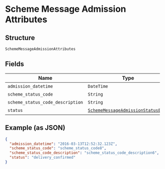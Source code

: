
# Scheme Message Admission Attributes

## Structure

`SchemeMessageAdmissionAttributes`

## Fields

| Name | Type | Tags | Description |
|  --- | --- | --- | --- |
| `admission_datetime` | `DateTime` | Optional | - |
| `scheme_status_code` | `String` | Optional | - |
| `scheme_status_code_description` | `String` | Optional | - |
| `status` | [`SchemeMessageAdmissionStatusEnum`](../../doc/models/scheme-message-admission-status-enum.md) | Optional | - |

## Example (as JSON)

```json
{
  "admission_datetime": "2016-03-13T12:52:32.123Z",
  "scheme_status_code": "scheme_status_code8",
  "scheme_status_code_description": "scheme_status_code_description6",
  "status": "delivery_confirmed"
}
```

